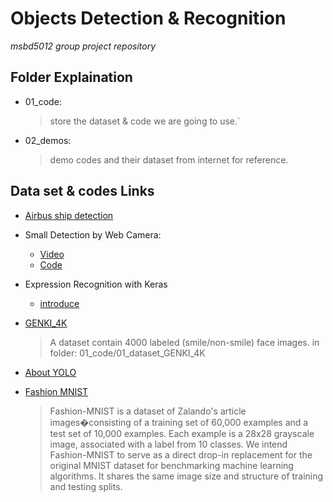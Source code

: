 # Objects Detection & Recognition 
*msbd5012 group project repository*


## Folder Explaination

* 01_code: 

    > store the dataset & code we are going to use.`

* 02_demos: 

    > demo codes and their dataset from internet for reference.

## Data set & codes Links

* [Airbus ship detection](https://www.kaggle.com/c/airbus-ship-detection)

* Small Detection by Web Camera: 

  * [Video](https://www.youtube.com/watch?v=dZFjtG4EAEg)
  * [Code](https://github.com/aquibjaved/Real-time-Smile-Recognition/blob/master/smile_recognition_training_with_tensorflow.ipynb)

* Expression Recognition with Keras

    * [introduce](http://sefiks.com/2018/01/01/facial-expression-recognition-with-keras/)

* [GENKI_4K](http://mplab.ucsd.edu/wordpress/?page_id=398)

    > A dataset contain 4000 labeled (smile/non-smile) face images. 
    > in folder: 01_code/01_dataset_GENKI_4K

* [About YOLO](https://blog.csdn.net/guleileo/article/details/80581858)

 * [Fashion MNIST](https://github.com/zalandoresearch/fashion-mnis)

    > Fashion-MNIST is a dataset of Zalando's article images�consisting of a training set of 60,000 examples and a test set of 10,000 examples. Each example is a 28x28 grayscale image, associated with a label from 10 classes. We intend Fashion-MNIST to serve as a direct drop-in replacement for the original MNIST dataset for benchmarking machine learning algorithms. It shares the same image size and structure of training and testing splits.

